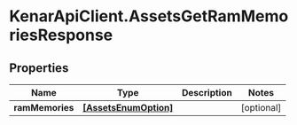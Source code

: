 # KenarApiClient.AssetsGetRamMemoriesResponse

## Properties

Name | Type | Description | Notes
------------ | ------------- | ------------- | -------------
**ramMemories** | [**[AssetsEnumOption]**](AssetsEnumOption.md) |  | [optional] 


